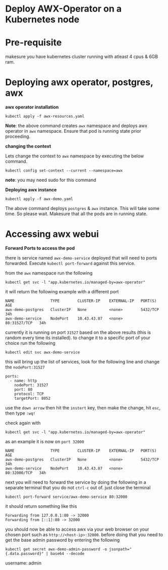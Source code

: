 # Deploy AWX-Operator on a Kubernetes node

# Pre-requisite

makesure you have kubernetes cluster running with atleast 4 cpus & 6GB ram.

# Deploying awx operator, postgres, awx

**awx operator installation**

```
kubectl apply -f awx-resources.yaml
```

**Note**: the above command creates `awx` namespace and deploys awx operator in `awx` namespace. Ensure that pod is running state prior proceeding.

**changing the context**

Lets change the context to `awx` namespace by executing the below command.

```
kubectl config set-context --current --namespace=awx
```
**note**: you may need sudo for this command

**Deploying awx instance**

```
kubectl apply -f awx-demo.yaml
```

The above command deploys `postgres` & `awx` instance. This will take some time. So please wait.
Makesure that all the pods are in running state.

# Accessing awx webui

**Forward Ports to access the pod**

there is service named `awx-demo-service` deployed that will need to ports forwarded. Execute `kubectl port-forward` against this service.

from the `awx` namespace run the following

```
kubectl get svc -l "app.kubernetes.io/managed-by=awx-operator"
```

it will return the following example with a different port

```
NAME                TYPE        CLUSTER-IP    EXTERNAL-IP   PORT(S)        AGE
awx-demo-postgres   ClusterIP   None          <none>        5432/TCP       34h
awx-demo-service    NodePort    10.43.43.87   <none>        80:31527/TCP   34h
```
currently it is running on port `31527` based on the above results (this is random every time its installed). to change it to a specific port of your choice run the following

```
kubectl edit svc awx-demo-service
```

this will bring up the list of services, look for the following line and change the `nodePort:31527`

```
ports:
  - name: http
    nodePort: 31527
    port: 80
    protocol: TCP
    targetPort: 8052
```

use the `down arrow` then hit the `instert` key, then make the change, hit `esc`, then type `:wq!`

check again with

```
kubectl get svc -l "app.kubernetes.io/managed-by=awx-operator"
```

as an example it is now on `port 32000`

```
NAME                TYPE        CLUSTER-IP    EXTERNAL-IP   PORT(S)        AGE
awx-demo-postgres   ClusterIP   None          <none>        5432/TCP       34h
awx-demo-service    NodePort    10.43.43.87   <none>        80:32000/TCP   34h
```

next you will need to forward the service by doing the following in a separate terminal that you do not `ctrl-c` out of. just close the terminal

```
kubectl port-forward service/awx-demo-service 80:32000
```

it should return something like this

```
Forwarding from 127.0.0.1:80 -> 32000
Forwarding from [::1]:80 -> 32000
```

you should now be able to access awx via your web browser on your chosen port such as `http://<host-ip>:32000`. before doing that you need to get the base admin password by entering the following

`kubectl get secret awx-demo-admin-password -o jsonpath="{.data.password}" | base64 --decode`

username: admin
